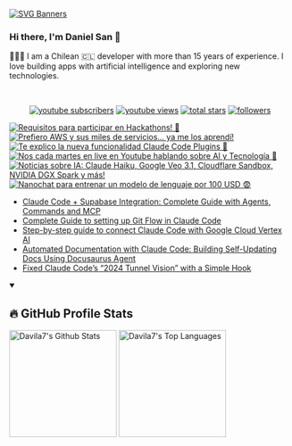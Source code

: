 [![SVG Banners](https://svg-banners.vercel.app/api?type=typeWriter&text1=Daniel%20San%20👨🏽‍💻%20|%20Serverless%20|%20Code%20GPT%20❤️&width=800&height=110)](https://github.com/Akshay090/svg-banners)

### Hi there, I'm Daniel San 👋

👨🏽‍💻 I am a Chilean 🇨🇱 developer with more than 15 years of experience. I love building apps with artificial intelligence and exploring new technologies.

<br>
<p align="center">
  <a href="https://www.youtube.com/@daniiielsan?sub_confirmation=1">
    <img alt="youtube subscribers" title="Subscribe to my YouTube channel" src="https://custom-icon-badges.demolab.com/youtube/channel/subscribers/UCNabExUbWCar1WvCGWaPNdQ?color=%23E05D44&label=SUBSCRIBE&logo=video&logoColor=white&style=for-the-badge&labelColor=CE4630"/></a>
  <a href="https://www.youtube.com/@daniiielsan?sub_confirmation=1">
    <img alt="youtube views" title="YouTube views" src="https://custom-icon-badges.demolab.com/youtube/channel/views/UCNabExUbWCar1WvCGWaPNdQ?color=%23E1AD0E&logo=video&logoColor=white&style=for-the-badge&labelColor=C79600"/></a> 
  <a href="https://github.com/davila7?tab=repositories&sort=stargazers">
    <img alt="total stars" title="Total stars on GitHub" src="https://custom-icon-badges.demolab.com/github/stars/davila7?color=55960c&style=for-the-badge&labelColor=488207&logo=star"/></a>
  <a href="https://github.com/davila7?tab=followers">
    <img alt="followers" title="Follow me on Github" src="https://custom-icon-badges.demolab.com/github/followers/davila7?color=236ad3&labelColor=1155ba&style=for-the-badge&logo=person-add&label=Follow&logoColor=white"/></a>
</p>
<!--
<details open> 
    <summary><h3>📺 Latest YouTube Videos</h3></summary> -->

<!-- BEGIN YOUTUBE-CARDS -->
[![Requisitos para participar en Hackathons! 👀](https://ytcards.demolab.com/?id=uT4BZmylRrA&title=Requisitos+para+participar+en+Hackathons%21+%F0%9F%91%80&lang=en&timestamp=1760719960&background_color=%230d1117&title_color=%23ffffff&stats_color=%23dedede&max_title_lines=1&width=250&border_radius=5 "Requisitos para participar en Hackathons! 👀")](https://www.youtube.com/shorts/uT4BZmylRrA)
[![Prefiero AWS y sus miles de servicios... ya me los aprendí!](https://ytcards.demolab.com/?id=zH7Al38Vcow&title=Prefiero+AWS+y+sus+miles+de+servicios...+ya+me+los+aprend%C3%AD%21&lang=en&timestamp=1760641770&background_color=%230d1117&title_color=%23ffffff&stats_color=%23dedede&max_title_lines=1&width=250&border_radius=5 "Prefiero AWS y sus miles de servicios... ya me los aprendí!")](https://www.youtube.com/shorts/zH7Al38Vcow)
[![Te explico la nueva funcionalidad Claude Code Plugins 👀](https://ytcards.demolab.com/?id=SZwCqa9Je1M&title=Te+explico+la+nueva+funcionalidad+Claude+Code+Plugins+%F0%9F%91%80&lang=en&timestamp=1760639606&background_color=%230d1117&title_color=%23ffffff&stats_color=%23dedede&max_title_lines=1&width=250&border_radius=5 "Te explico la nueva funcionalidad Claude Code Plugins 👀")](https://www.youtube.com/watch?v=SZwCqa9Je1M)
[![Nos cada martes en live en Youtube hablando sobre AI y Tecnología 🙌](https://ytcards.demolab.com/?id=fnYMMbQOGzY&title=Nos+cada+martes+en+live+en+Youtube+hablando+sobre+AI+y+Tecnolog%C3%ADa+%F0%9F%99%8C&lang=en&timestamp=1760630322&background_color=%230d1117&title_color=%23ffffff&stats_color=%23dedede&max_title_lines=1&width=250&border_radius=5 "Nos cada martes en live en Youtube hablando sobre AI y Tecnología 🙌")](https://www.youtube.com/shorts/fnYMMbQOGzY)
[![Noticias sobre IA:  Claude Haiku, Google Veo 3.1, Cloudflare Sandbox, NVIDIA DGX Spark y más!](https://ytcards.demolab.com/?id=5oQb9y9Ze7w&title=Noticias+sobre+IA%3A++Claude+Haiku%2C+Google+Veo+3.1%2C+Cloudflare+Sandbox%2C+NVIDIA+DGX+Spark+y+m%C3%A1s%21&lang=en&timestamp=1760629756&background_color=%230d1117&title_color=%23ffffff&stats_color=%23dedede&max_title_lines=1&width=250&border_radius=5 "Noticias sobre IA:  Claude Haiku, Google Veo 3.1, Cloudflare Sandbox, NVIDIA DGX Spark y más!")](https://www.youtube.com/watch?v=5oQb9y9Ze7w)
[![Nanochat para entrenar un modelo de lenguaje por 100 USD 😨](https://ytcards.demolab.com/?id=xmFL-YK4Snw&title=Nanochat+para+entrenar+un+modelo+de+lenguaje+por+100+USD+%F0%9F%98%A8&lang=en&timestamp=1760553208&background_color=%230d1117&title_color=%23ffffff&stats_color=%23dedede&max_title_lines=1&width=250&border_radius=5 "Nanochat para entrenar un modelo de lenguaje por 100 USD 😨")](https://www.youtube.com/shorts/xmFL-YK4Snw)
<!-- END YOUTUBE-CARDS -->
<!--
</details>
 -->
 <!--
<details open> 
    <summary><h2>📝 Blog post</h2></summary>
-->
<!-- BLOG-POST-LIST:START -->
- [Claude Code + Supabase Integration: Complete Guide with Agents, Commands and MCP](https://medium.com/@dan.avila7/claude-code-supabase-integration-complete-guide-with-agents-commands-and-mcp-427613d9051e?source=rss-3a9533f001c5------2)
- [Complete Guide to setting up Git Flow in Claude Code](https://medium.com/@dan.avila7/complete-guide-to-setting-up-git-flow-in-claude-code-616477941f78?source=rss-3a9533f001c5------2)
- [Step-by-step guide to connect Claude Code with Google Cloud Vertex AI](https://medium.com/@dan.avila7/step-by-step-guide-to-connect-claude-code-with-google-cloud-vertex-ai-17e7916e711e?source=rss-3a9533f001c5------2)
- [Automated Documentation with Claude Code: Building Self-Updating Docs Using Docusaurus Agent](https://medium.com/@dan.avila7/automated-documentation-with-claude-code-building-self-updating-docs-using-docusaurus-agent-2c85d3ec0e19?source=rss-3a9533f001c5------2)
- [Fixed Claude Code’s “2024 Tunnel Vision” with a Simple Hook](https://medium.com/@dan.avila7/fixed-claude-codes-2024-tunnel-vision-with-a-simple-hook-cb32cfaf9b27?source=rss-3a9533f001c5------2)
<!-- BLOG-POST-LIST:END -->
<!--
</details>
-->

<details open> 
  <summary><h2>🔥 GitHub Profile Stats</h2></summary>
<!-- https://github.com/anuraghazra/github-readme-stats -->

  <a href="https://github.com/anuraghazra/github-readme-stats"><img alt="Davila7's Github Stats" src="https://denvercoder1-github-readme-stats.vercel.app/api/?username=davila7&show_icons=true&include_all_commits=true&count_private=true&theme=react&hide_border=true&bg_color=1F222E&title_color=F85D7F&icon_color=F8D866" height="192px"/></a>
  <a href="https://github.com/anuraghazra/github-readme-stats"><img alt="Davila7's Top Languages" src="https://github-readme-stats.vercel.app/api/top-langs/?username=davila7&langs_count=8&layout=compact&theme=react&hide_border=true&bg_color=1F222E&title_color=F85D7F&icon_color=F8D866&hide=Jupyter%20Notebook" height="192px"/></a>
  
</details>
